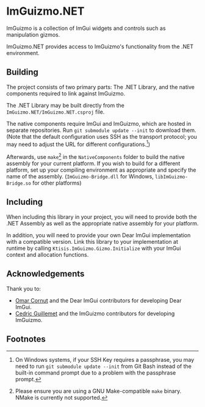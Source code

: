 # ImGuizmo.NET

ImGuizmo is a collection of ImGui widgets and controls such as manipulation gizmos.

ImGuizmo.NET provides access to ImGuizmo's functionality from the .NET environment.

## Building

The project consists of two primary parts: The .NET Library, and the native components required to link against ImGuizmo.

The .NET Library may be built directly from the `ImGuizmo.NET/ImGuizmo.NET.csproj` file.

The native components require ImGui and ImGuizmo, which are hosted in separate repositories.
Run `git submodule update --init` to download them. (Note that the default configuration uses SSH as the transport protocol; you may need to adjust the URL for different configurations.[^1])

Afterwards, use `make`[^2] in the `NativeComponents` folder to build the native assembly for your current platform.
If you wish to build for a different platform, set up your compiling environment as appropriate and specify the name of the assembly. (`ImGuizmo-Bridge.dll` for Windows, `libImGuizmo-Bridge.so` for other platforms)

## Including

When including this library in your project, you will need to provide both the .NET Assembly as well as the appropriate native assembly for your platform.

In addition, you will need to provide your own Dear ImGui implementation with a compatible version.
Link this library to your implementation at runtime by calling `Ktisis.ImGuizmo.Gizmo.Initialize` with your ImGui context and allocation functions. 

## Acknowledgements

Thank you to:
- [Omar Cornut](https://github.com/ocornut) and the Dear ImGui contributors for developing Dear ImGui.
- [Cedric Guillemet](https://github.com/CedricGuillemet) and the ImGuizmo contributors for developing ImGuizmo.


## Footnotes

[^1]: On Windows systems, if your SSH Key requires a passphrase, you may need to run `git submodule update --init` from Git Bash instead of the built-in command prompt due to a problem with the passphrase prompt.
[^2]: Please ensure you are using a GNU Make-compatible `make` binary. NMake is currently not supported.
